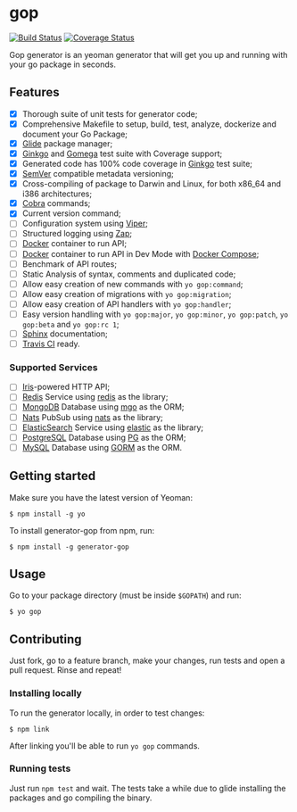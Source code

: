 # gop

[![Build Status](https://travis-ci.org/heynemann/generator-gop.svg?branch=master)](https://travis-ci.org/heynemann/generator-gop)
[![Coverage Status](https://coveralls.io/repos/github/heynemann/generator-gop/badge.svg?branch=master)](https://coveralls.io/github/heynemann/generator-gop?branch=master)

Gop generator is an yeoman generator that will get you up and running with your go package in seconds.

## Features

- [x] Thorough suite of unit tests for generator code;
- [x] Comprehensive Makefile to setup, build, test, analyze, dockerize and document your Go Package;
- [x] [Glide](https://glide.sh/) package manager;
- [x] [Ginkgo](https://onsi.github.io/ginkgo/) and [Gomega](http://onsi.github.io/gomega/) test suite with Coverage support;
- [x] Generated code has 100% code coverage in [Ginkgo](https://onsi.github.io/ginkgo/) test suite;
- [x] [SemVer](http://semver.org/) compatible metadata versioning;
- [x] Cross-compiling of package to Darwin and Linux, for both x86_64 and i386 architectures;
- [x] [Cobra](https://github.com/spf13/cobra) commands;
- [x] Current version command;
- [ ] Configuration system using [Viper](https://github.com/spf13/viper);
- [ ] Structured logging using [Zap](https://github.com/uber-go/zap);
- [ ] [Docker](https://www.docker.com/) container to run API;
- [ ] [Docker](https://www.docker.com/) container to run API in Dev Mode with [Docker Compose](https://docs.docker.com/compose/);
- [ ] Benchmark of API routes;
- [ ] Static Analysis of syntax, comments and duplicated code;
- [ ] Allow easy creation of new commands with `yo gop:command`;
- [ ] Allow easy creation of migrations with `yo gop:migration`;
- [ ] Allow easy creation of API handlers with `yo gop:handler`;
- [ ] Easy version handling with `yo gop:major`, `yo gop:minor`, `yo gop:patch`, `yo gop:beta` and `yo gop:rc 1`;
- [ ] [Sphinx](http://www.sphinx-doc.org/en/stable/) documentation;
- [ ] [Travis CI](https://travis-ci.org/) ready.

### Supported Services

- [ ] [Iris](http://iris-go.com/)-powered HTTP API;
- [ ] [Redis](http://redis.io/) Service using [redis](https://github.com/go-redis/redis) as the library;
- [ ] [MongoDB](https://www.mongodb.com/) Database using [mgo](https://labix.org/mgo) as the ORM;
- [ ] [Nats](https://nats.io/) PubSub using [nats](https://github.com/nats-io/nats) as the library;
- [ ] [ElasticSearch](https://www.elastic.co/) Service using [elastic](https://github.com/olivere/elastic) as the library;
- [ ] [PostgreSQL](https://www.postgresql.org/) Database using [PG](https://github.com/go-pg/pg) as the ORM;
- [ ] [MySQL](https://www.mysql.com/) Database using [GORM](https://github.com/jinzhu/gorm) as the ORM.

## Getting started

Make sure you have the latest version of Yeoman:

```
$ npm install -g yo
```

To install generator-gop from npm, run:

```
$ npm install -g generator-gop
```

## Usage

Go to your package directory (must be inside `$GOPATH`) and run:

```
$ yo gop
```

## Contributing

Just fork, go to a feature branch, make your changes, run tests and open a pull request. Rinse and repeat!

### Installing locally

To run the generator locally, in order to test changes:

```
$ npm link
```

After linking you'll be able to run `yo gop` commands.

### Running tests

Just run `npm test` and wait. The tests take a while due to glide installing the packages and go compiling the binary.
